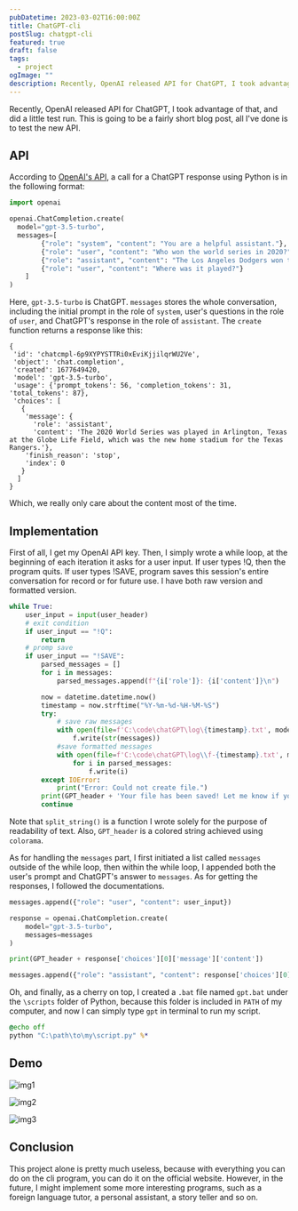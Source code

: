 ```yaml
---
pubDatetime: 2023-03-02T16:00:00Z
title: ChatGPT-cli
postSlug: chatgpt-cli
featured: true
draft: false
tags:
  - project
ogImage: ""
description: Recently, OpenAI released API for ChatGPT, I took advantage of that, and did a little test run. This is going to be a fairly short blog post, all I've done is to test the new API.
---
```


Recently, OpenAI released API for ChatGPT, I took advantage of that, and did a little test run. This is going to be a fairly short blog post, all I've done is to test the new API.

## API

According to [OpenAI's API](https://platform.openai.com/docs/guides/chat/introduction), a call for a ChatGPT response using Python is in the following format:

```python
import openai

openai.ChatCompletion.create(
  model="gpt-3.5-turbo",
  messages=[
        {"role": "system", "content": "You are a helpful assistant."},
        {"role": "user", "content": "Who won the world series in 2020?"},
        {"role": "assistant", "content": "The Los Angeles Dodgers won the World Series in 2020."},
        {"role": "user", "content": "Where was it played?"}
    ]
)
```

Here, `gpt-3.5-turbo` is ChatGPT. `messages` stores the whole conversation, including the initial prompt in the role of `system`, user's questions in the role of `user`, and ChatGPT's response in the role of `assistant`. The `create` function returns a response like this:

```
{
 'id': 'chatcmpl-6p9XYPYSTTRi0xEviKjjilqrWU2Ve',
 'object': 'chat.completion',
 'created': 1677649420,
 'model': 'gpt-3.5-turbo',
 'usage': {'prompt_tokens': 56, 'completion_tokens': 31, 'total_tokens': 87},
 'choices': [
   {
    'message': {
      'role': 'assistant',
      'content': 'The 2020 World Series was played in Arlington, Texas at the Globe Life Field, which was the new home stadium for the Texas Rangers.'},
    'finish_reason': 'stop',
    'index': 0
   }
  ]
}
```

Which, we really only care about the content most of the time.

## Implementation

First of all, I get my OpenAI API key. Then, I simply wrote a while loop, at the beginning of each iteration it asks for a user input. If user types !Q, then the program quits. If user types !SAVE, program saves this session's entire conversation for record or for future use. I have both raw version and formatted version.

```python
while True:
    user_input = input(user_header)
    # exit condition
    if user_input == "!Q":
        return
    # promp save
    if user_input == "!SAVE":
        parsed_messages = []
        for i in messages:
            parsed_messages.append(f"{i['role']}: {i['content']}\n")

        now = datetime.datetime.now()
        timestamp = now.strftime("%Y-%m-%d-%H-%M-%S")
        try:
            # save raw messages
            with open(file=f'C:\code\chatGPT\log\{timestamp}.txt', mode='w', encoding='utf-8') as f:
                f.write(str(messages))
            #save formatted messages
            with open(file=f'C:\code\chatGPT\log\\f-{timestamp}.txt', mode='w', encoding='utf-8') as f:
                for i in parsed_messages:
                    f.write(i)
        except IOError:
            print("Error: Could not create file.")
        print(GPT_header + 'Your file has been saved! Let me know if you need any further assistance.')
        continue
```

Note that `split_string()` is a function I wrote solely for the purpose of readability of text. Also, `GPT_header` is a colored string achieved using `colorama`.

As for handling the `messages` part, I first initiated a list called `messages` outside of the while loop, then within the while loop, I appended both the user's prompt and ChatGPT's answer to `messages`. As for getting the responses, I followed the documentations.

```python
messages.append({"role": "user", "content": user_input})

response = openai.ChatCompletion.create(
    model="gpt-3.5-turbo",
    messages=messages
)

print(GPT_header + response['choices'][0]['message']['content'])

messages.append({"role": "assistant", "content": response['choices'][0]['message']['content']})
```

Oh, and finally, as a cherry on top, I created a `.bat` file named `gpt.bat` under the `\scripts` folder of Python, because this folder is included in `PATH` of my computer, and now I can simply type `gpt` in terminal to run my script.

```bat
@echo off
python "C:\path\to\my\script.py" %*
```

## Demo

![img1](https://i3.lensdump.com/i/TBTjCq.png)

![img2](https://i1.lensdump.com/i/TBTWhD.png)

![img3](https://i.lensdump.com/i/TBTAY0.png)

## Conclusion

This project alone is pretty much useless, because with everything you can do on the cli program, you can do it on the official website. However, in the future, I might implement some more interesting programs, such as a foreign language tutor, a personal assistant, a story teller and so on.
